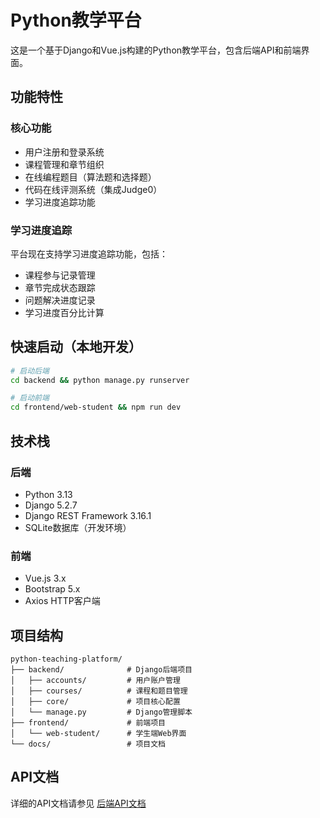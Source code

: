 # Python教学平台

这是一个基于Django和Vue.js构建的Python教学平台，包含后端API和前端界面。

## 功能特性

### 核心功能
- 用户注册和登录系统
- 课程管理和章节组织
- 在线编程题目（算法题和选择题）
- 代码在线评测系统（集成Judge0）
- 学习进度追踪功能

### 学习进度追踪
平台现在支持学习进度追踪功能，包括：
- 课程参与记录管理
- 章节完成状态跟踪
- 问题解决进度记录
- 学习进度百分比计算

## 快速启动（本地开发）

```bash
# 启动后端
cd backend && python manage.py runserver

# 启动前端
cd frontend/web-student && npm run dev
```

## 技术栈

### 后端
- Python 3.13
- Django 5.2.7
- Django REST Framework 3.16.1
- SQLite数据库（开发环境）

### 前端
- Vue.js 3.x
- Bootstrap 5.x
- Axios HTTP客户端

## 项目结构

```
python-teaching-platform/
├── backend/              # Django后端项目
│   ├── accounts/         # 用户账户管理
│   ├── courses/          # 课程和题目管理
│   ├── core/             # 项目核心配置
│   └── manage.py         # Django管理脚本
├── frontend/             # 前端项目
│   └── web-student/      # 学生端Web界面
└── docs/                 # 项目文档
```

## API文档

详细的API文档请参见 [后端API文档](docs/backend_api.md)